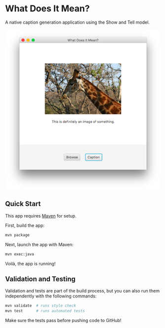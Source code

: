 # What Does It Mean?

A native caption generation application using the Show and Tell model.

![A screenshot of the MVP app in action! It shows a giraffe with the caption "This is definitely an image of something".](doc/v2.0.0_screenshot.png)

## Quick Start

This app requires [Maven](https://maven.apache.org/install.html) for setup.

First, build the app:

```bash
mvn package
```

Next, launch the app with Maven:

```bash
mvn exec:java
```

Voilà, the app is running!

## Validation and Testing

Validation and tests are part of the build process, but you can also run
them independently with the following commands:

```bash
mvn validate  # runs style check
mvn test      # runs automated tests
```

Make sure the tests pass before pushing code to GitHub!
